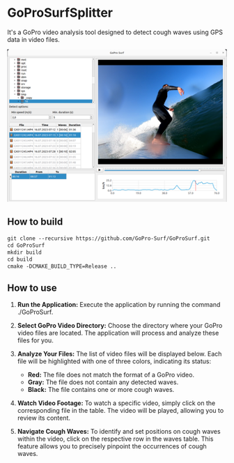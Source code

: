 # GoProSurfSplitter

It's a GoPro video analysis tool designed to detect cough waves using GPS data in video files.

![Screenshot](.images/screenshot.png)

## How to build

```shell
git clone --recursive https://github.com/GoPro-Surf/GoProSurf.git
cd GoProSurf
mkdir build
cd build
cmake -DCMAKE_BUILD_TYPE=Release ..
```

## How to use

1. **Run the Application:**
   Execute the application by running the command ./GoProSurf.

2. **Select GoPro Video Directory:**
   Choose the directory where your GoPro video files are located. The application will process and analyze these files
   for you.

3. **Analyze Your Files:**
   The list of video files will be displayed below. Each file will be highlighted with one of three colors, indicating
   its status:

    * **Red:** The file does not match the format of a GoPro video.
    * **Gray:** The file does not contain any detected waves.
    * **Black:** The file contains one or more cough waves.

4. **Watch Video Footage:**
   To watch a specific video, simply click on the corresponding file in the table. The video will be played, allowing
   you to review its content.

5. **Navigate Cough Waves:**
   To identify and set positions on cough waves within the video, click on the respective row in the waves table. This
   feature allows you to precisely pinpoint the occurrences of cough waves.